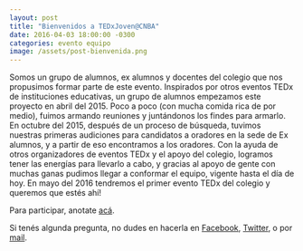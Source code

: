 ```yaml
---
layout: post
title: "Bienvenidos a TEDxJoven@CNBA"
date: 2016-04-03 18:00:00 -0300
categories: evento equipo
image: /assets/post-bienvenida.png
---
```


Somos un grupo de alumnos, ex alumnos y docentes del colegio que nos propusimos formar parte de este evento. Inspirados por otros eventos TEDx de instituciones educativas, un grupo de alumnos empezamos este proyecto en abril del 2015. Poco a poco (con mucha comida rica de por medio), fuimos armando reuniones y juntándonos los findes para armarlo. En octubre del 2015, después de un proceso de búsqueda, tuvimos nuestras primeras audiciones para candidatos a oradores en la sede de Ex alumnos, y a partir de eso encontramos a los oradores. Con la ayuda de otros organizadores de eventos TEDx y el apoyo del colegio, logramos tener las energías para llevarlo a cabo, y gracias al apoyo de gente con muchas ganas pudimos llegar a conformar el equipo, vigente hasta el día de hoy. En mayo del 2016 tendremos el primer evento TEDx del colegio y queremos que estés ahí!

Para participar, anotate [acá](http://goo.gl/Hj7SKt).

Si tenés algunda pregunta, no dudes en hacerla en [Facebook](https://www.facebook.com/TEDxJovenCNBA/), [Twitter](https://twitter.com/TEDxJovenCNBA), o por [mail](http://www.tedxcnba.com/contacto/).